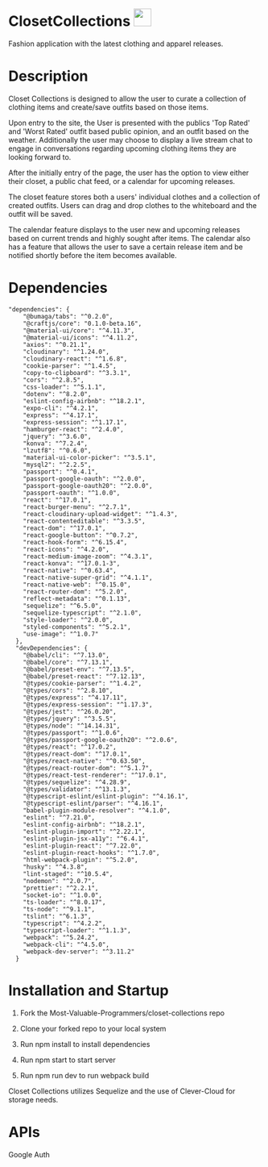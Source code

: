 # ClosetCollections <a href="https://closet-collections-308301.uc.r.appspot.com/"><img src="https://i.ibb.co/zRR5Nd4/barkpoint.png" width=35 height=35></img><a>
Fashion application with the latest clothing and apparel releases.

# Description
Closet Collections is designed to allow the user to curate a collection of clothing items and create/save outfits based on those items.

Upon entry to the site, the User is presented with the publics 'Top Rated' and 'Worst Rated' outfit based public opinion, and an outfit based on the weather. Additionally the user may choose to display a live stream chat to engage in conversations regarding upcoming clothing items they are looking forward to.

After the initially entry of the page, the user has the option  to view either their closet, a public chat feed, or a calendar for upcoming releases.

The closet feature stores both a users' individual clothes and a collection of created outfits. Users can drag and drop clothes to the whiteboard and the outfit will be saved.

The calendar feature displays to the user new and upcoming releases based on current trends and highly sought after items. The calendar also has a feature that allows the user to save a certain release item and be notified shortly before the item becomes available.
# Dependencies
```
"dependencies": {
    "@bumaga/tabs": "^0.2.0",
    "@craftjs/core": "0.1.0-beta.16",
    "@material-ui/core": "^4.11.3",
    "@material-ui/icons": "^4.11.2",
    "axios": "^0.21.1",
    "cloudinary": "^1.24.0",
    "cloudinary-react": "^1.6.8",
    "cookie-parser": "^1.4.5",
    "copy-to-clipboard": "^3.3.1",
    "cors": "^2.8.5",
    "css-loader": "^5.1.1",
    "dotenv": "^8.2.0",
    "eslint-config-airbnb": "^18.2.1",
    "expo-cli": "^4.2.1",
    "express": "^4.17.1",
    "express-session": "^1.17.1",
    "hamburger-react": "^2.4.0",
    "jquery": "^3.6.0",
    "konva": "^7.2.4",
    "lzutf8": "^0.6.0",
    "material-ui-color-picker": "^3.5.1",
    "mysql2": "^2.2.5",
    "passport": "^0.4.1",
    "passport-google-oauth": "^2.0.0",
    "passport-google-oauth20": "^2.0.0",
    "passport-oauth": "^1.0.0",
    "react": "^17.0.1",
    "react-burger-menu": "^2.7.1",
    "react-cloudinary-upload-widget": "^1.4.3",
    "react-contenteditable": "^3.3.5",
    "react-dom": "^17.0.1",
    "react-google-button": "^0.7.2",
    "react-hook-form": "^6.15.4",
    "react-icons": "^4.2.0",
    "react-medium-image-zoom": "^4.3.1",
    "react-konva": "^17.0.1-3",
    "react-native": "^0.63.4",
    "react-native-super-grid": "^4.1.1",
    "react-native-web": "^0.15.0",
    "react-router-dom": "^5.2.0",
    "reflect-metadata": "^0.1.13",
    "sequelize": "^6.5.0",
    "sequelize-typescript": "^2.1.0",
    "style-loader": "^2.0.0",
    "styled-components": "^5.2.1",
    "use-image": "^1.0.7"
  },
  "devDependencies": {
    "@babel/cli": "^7.13.0",
    "@babel/core": "^7.13.1",
    "@babel/preset-env": "^7.13.5",
    "@babel/preset-react": "^7.12.13",
    "@types/cookie-parser": "^1.4.2",
    "@types/cors": "^2.8.10",
    "@types/express": "^4.17.11",
    "@types/express-session": "^1.17.3",
    "@types/jest": "^26.0.20",
    "@types/jquery": "^3.5.5",
    "@types/node": "^14.14.31",
    "@types/passport": "^1.0.6",
    "@types/passport-google-oauth20": "^2.0.6",
    "@types/react": "^17.0.2",
    "@types/react-dom": "^17.0.1",
    "@types/react-native": "^0.63.50",
    "@types/react-router-dom": "^5.1.7",
    "@types/react-test-renderer": "^17.0.1",
    "@types/sequelize": "^4.28.9",
    "@types/validator": "^13.1.3",
    "@typescript-eslint/eslint-plugin": "^4.16.1",
    "@typescript-eslint/parser": "^4.16.1",
    "babel-plugin-module-resolver": "^4.1.0",
    "eslint": "^7.21.0",
    "eslint-config-airbnb": "^18.2.1",
    "eslint-plugin-import": "^2.22.1",
    "eslint-plugin-jsx-a11y": "^6.4.1",
    "eslint-plugin-react": "^7.22.0",
    "eslint-plugin-react-hooks": "^1.7.0",
    "html-webpack-plugin": "^5.2.0",
    "husky": "^4.3.8",
    "lint-staged": "^10.5.4",
    "nodemon": "^2.0.7",
    "prettier": "^2.2.1",
    "socket-io": "^1.0.0",
    "ts-loader": "^8.0.17",
    "ts-node": "^9.1.1",
    "tslint": "^6.1.3",
    "typescript": "^4.2.2",
    "typescript-loader": "^1.1.3",
    "webpack": "^5.24.2",
    "webpack-cli": "^4.5.0",
    "webpack-dev-server": "^3.11.2"
  }
  ```
  # Installation and Startup
  1. Fork the Most-Valuable-Programmers/closet-collections repo

  2. Clone your forked repo to your local system

  3. Run npm install to install dependencies

  4. Run npm start to start server

  5. Run npm run dev to run webpack build

Closet Collections utilizes Sequelize and the use of Clever-Cloud  for storage needs.
# APIs
Google Auth

